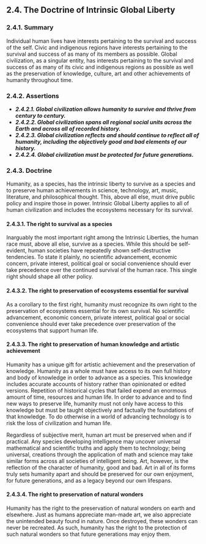 ## 2.4. The Doctrine of Intrinsic Global Liberty

### 2.4.1. Summary
Individual human lives have interests pertaining to the survival and success of the self.  Civic and indigenous regions have interests pertaining to the survival and success of as many of its members as possible.  Global civilization, as a singular entity, has interests pertaining to the survival and success of as many of its civic and indigenous regions as possible as well as the preservation of knowledge, culture, art and other achievements of humanity throughout time.

### 2.4.2. Assertions
-  *__2.4.2.1. Global civilization allows humanity to survive and thrive from century to century.__*
-  *__2.4.2.2. Global civilization spans all regional social units across the Earth and across all of recorded history.__*
-  *__2.4.2.3. Global civilization reflects and should continue to reflect all of humanity, including the objectively good and bad elements of our history.__*
-  *__2.4.2.4. Global civilization must be protected for future generations.__*

### 2.4.3. Doctrine
Humanity, as a species, has the intrinsic liberty to survive as a species and to preserve human achievements in science, technology, art, music, literature, and philosophical thought.  This, above all else, must drive public policy and inspire those in power. Intrinsic Global Liberty applies to all of human civilization and includes the ecosystems necessary for its survival.

#### 2.4.3.1. The right to survival as a species
Inarguably the most important right among the Intrinsic Liberties, the human race must, above all else, survive as a species.  While this should be self-evident, human societies have repeatedly shown self-destructive tendencies.  To state it plainly, no scientific advancement, economic concern, private interest, political goal or social convenience should ever take precedence over the continued survival of the human race.  This single right should shape all other policy.

#### 2.4.3.2. The right to preservation of ecosystems essential for survival
As a corollary to the first right, humanity must recognize its own right to the preservation of ecosystems essential for its own survival.  No scientific advancement, economic concern, private interest, political goal or social convenience should ever take precedence over preservation of the ecosystems that support human life.

#### 2.4.3.3. The right to preservation of human knowledge and artistic achievement
Humanity has a unique gift for artistic achievement and the preservation of knowledge.  Humanity as a whole must have access to its own full history and body of knowledge in order to advance as a species.  This knowledge includes accurate accounts of history rather than opinionated or edited versions.  Repetition of historical cycles that failed expend an enormous amount of time, resources and human life.  In order to advance and to find new ways to preserve life, humanity must not only have access to this knowledge but must be taught objectively and factually the foundations of that knowledge.  To do otherwise in a world of advancing technology is to risk the loss of civilization and human life.

Regardless of subjective merit, human art must be preserved when and if practical.  Any species developing intelligence may uncover universal mathematical and scientific truths and apply them to technology; being universal, creations through the application of math and science may take similar forms across all societies of intelligent being.  Art, however, is the reflection of the character of humanity, good and bad.  Art in all of its forms truly sets humanity apart and should be preserved for our own enjoyment, for future generations, and as a legacy beyond our own lifespans.

#### 2.4.3.4. The right to preservation of natural wonders
Humanity has the right to the preservation of natural wonders on earth and elsewhere.  Just as humans appreciate man-made art, we also appreciate the unintended beauty found in nature.  Once destroyed, these wonders can never be recreated.  As such, humanity has the right to the protection of such natural wonders so that future generations may enjoy them.
